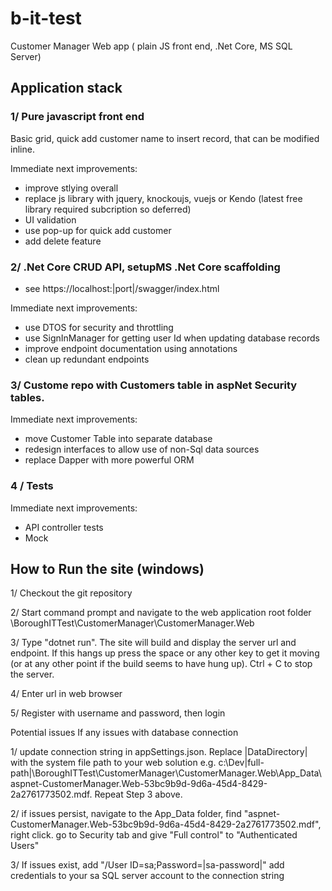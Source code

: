 # b-it-test
Customer Manager Web app ( plain JS front end, .Net Core, MS SQL Server)


## Application stack 


### 1/ Pure javascript front end 
Basic grid, quick add customer name to insert record, that can be modified inline. 

Immediate next improvements:
- improve stlying overall 
- replace js library with jquery, knockoujs, vuejs or Kendo (latest free library required subcription so deferred) 
- UI validation
- use pop-up for quick add customer 
- add delete feature 

### 2/ .Net Core CRUD API, setupMS .Net Core scaffolding  
- see  https://localhost:|port|/swagger/index.html  

Immediate next improvements:
  - use DTOS for security and throttling 
  - use SignInManager for getting user Id when updating database records
  - improve endpoint documentation using annotations  
  - clean up redundant endpoints  


### 3/ Custome repo with Customers table in aspNet Security tables. 

  Immediate next improvements:
  - move Customer Table into separate database
  - redesign interfaces to allow use of non-Sql data sources
  - replace Dapper with more powerful ORM 
  
  
 ### 4 / Tests 
 
  Immediate next improvements:
  - API controller tests
  - Mock
  
## How to Run the site (windows) 

1/ Checkout the git repository 

2/  Start command prompt and navigate to the web application root folder  <local-folder>\BoroughITTest\CustomerManager\CustomerManager.Web
  
3/ Type "dotnet run". The site will build and display the server url and endpoint. If this hangs up press the space or any other key to get it moving (or at any other point if the build seems to have hung up).  Ctrl + C to stop the server. 
  
4/  Enter url in web browser 
  
5/  Register with username and password, then login
  
  
  
Potential issues
  If any issues with database connection
  
  1/ update connection string in appSettings.json. Replace |DataDirectory| with the system file path to your web solution e.g. c:\\Dev\|full-path|\BoroughITTest\CustomerManager\CustomerManager.Web\App_Data\aspnet-CustomerManager.Web-53bc9b9d-9d6a-45d4-8429-2a2761773502.mdf. Repeat Step 3 above. 
  
  
 2/  if issues persist, navigate to the App_Data folder,  find "aspnet-CustomerManager.Web-53bc9b9d-9d6a-45d4-8429-2a2761773502.mdf", right click. go to Security tab and  give "Full control" to "Authenticated Users" 
   
  3/ If issues exist, add "/User ID=sa;Password=|sa-password|" add credentials to your sa SQL server account to the connection string
  
  
  
  
